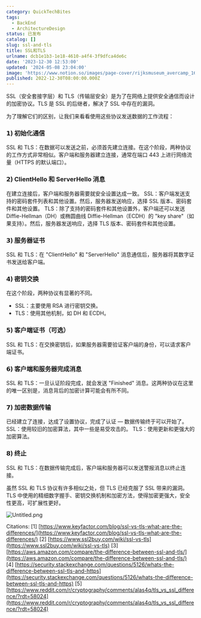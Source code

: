 ```yaml
---
category: QuickTechBites
tags:
  - BackEnd
  - ArchitectureDesign
status: 已发布
catalog: []
slug: ssl-and-tls
title: SSL和TLS
urlname: dcb1e1b3-1e18-4610-a4f4-3f9dfca4de6c
date: '2023-12-30 12:53:00'
updated: '2024-05-08 23:04:00'
image: 'https://www.notion.so/images/page-cover/rijksmuseum_avercamp_1620.jpg'
published: 2022-12-30T08:00:00.000Z
---
```


SSL（安全套接字层）和 TLS（传输层安全）是为了在网络上提供安全通信而设计的加密协议。TLS 是 SSL 的后继者，解决了 SSL 中存在的漏洞。


为了理解它们的区别，让我们来看看使用这些协议发送数据的工作流程：


### 𝟭) 初始化通信


SSL 和 TLS：在数据可以发送之前，必须首先建立连接。在这个阶段，两种协议的工作方式非常相似。客户端和服务器建立连接，通常在端口 443 上进行网络流量（HTTPS 的默认端口）。


### 𝟮) ClientHello 和 ServerHello 消息


在建立连接后，客户端和服务器需要就安全设置达成一致。
SSL：客户端发送支持的密码套件列表和其他设置。然后，服务器发送响应，选择 SSL 版本、密码套件和其他设置。
TLS：除了支持的密码套件和其他设置外，客户端还可以发送 Diffie-Hellman（DH）或椭圆曲线 Diffie-Hellman（ECDH）的 "key share"（如果支持）。然后，服务器发送响应，选择 TLS 版本、密码套件和其他设置。


### 𝟯) 服务器证书


SSL 和 TLS：在 "ClientHello" 和 "ServerHello" 消息通信后，服务器将其数字证书发送给客户端。


### 𝟰) 密钥交换


在这个阶段，两种协议有显著的不同。
- SSL：主要使用 RSA 进行密钥交换。
- TLS：使用其他机制，如 DH 和 ECDH。


### 𝟱) 客户端证书（可选）


SSL 和 TLS：在交换密钥后，如果服务器需要验证客户端的身份，可以请求客户端证书。


### 𝟲) 客户端和服务器完成消息


SSL 和 TLS：一旦认证阶段完成，就会发送 "Finished" 消息。这两种协议在这里的唯一区别是，消息背后的加密计算可能会有所不同。


### 𝟳) 加密数据传输


已经建立了连接，达成了设置协议，完成了认证 — 数据传输终于可以开始了。
SSL：使用较旧的加密算法，其中一些是易受攻击的。
TLS：使用更新和更强大的加密算法。


### 𝟴) 终止


SSL 和 TLS：在数据传输完成后，客户端和服务器可以发送警报消息以终止连接。


虽然 SSL 和 TLS 协议有许多相似之处，但 TLS 已经克服了 SSL 带来的漏洞。TLS 中使用的精细数字握手、密钥交换机制和加密方法，使得加密更强大，安全性更高，可扩展性更好。


![Untitled.png](https://prod-files-secure.s3.us-west-2.amazonaws.com/5d24fe63-e567-4804-86f9-9fdc62e13082/8ff987c5-7f31-4b50-83f5-c69ee7578c4a/Untitled.png?X-Amz-Algorithm=AWS4-HMAC-SHA256&X-Amz-Content-Sha256=UNSIGNED-PAYLOAD&X-Amz-Credential=ASIAZI2LB466YC4FMEXG%2F20250223%2Fus-west-2%2Fs3%2Faws4_request&X-Amz-Date=20250223T053610Z&X-Amz-Expires=3600&X-Amz-Security-Token=IQoJb3JpZ2luX2VjENX%2F%2F%2F%2F%2F%2F%2F%2F%2F%2FwEaCXVzLXdlc3QtMiJIMEYCIQDhEuvyGMGF%2BiXHmtowhpsaBeJruRQcRvH5NvvWeuyn%2FgIhAJMM0PnrXqeF5%2BSf63iMsHTMCQBJtTunErhuiNoOZfUrKogECP7%2F%2F%2F%2F%2F%2F%2F%2F%2F%2FwEQABoMNjM3NDIzMTgzODA1Igxz0ITbrA5N8MlAMKQq3AMvBvMBGulqkRpYUBh1PCur3eDm%2FLBNw1RyPWhx9KhScLbPYuEYjh9v6C44kdk9FJM%2FyRIGrWYl%2BN%2BPHD3M8ZeKBMIAQANsvLa9nKXug5bmG1Fs6kWAqkCVVyo2mdJSxhCUgNFTDNzb4OSl4peppfUrsVNzMGz7rRQSjyHjVe73GpWE3IoMJ827lDKql9D0GJ8Q9RnJZojNDOz2v%2FnRGdI8%2BAcNMxR73sUpZn4Jeif1R2aKXNJ5Gdc5ymSPt6WUWUAqriX4yPWY%2BvrTCOyo86Q4JKuFpqAxRAkAjLSTpqIa2XwKYHEwB5qsv3L%2BXUoAOHpaNq71O%2F7urO4a9Ys2vGlGiNmYI7BGUK3tKhirMtJvMCZDhjCNipXdWFM1K4rUxahTP%2BsEJObTTcMj1fVt5E3UYMbRappKmLBHQzS5AXOTPXLzGLrBZwQi8cUdI%2FijPzZYD3kzjNoito%2FjKrg3A8lm%2FTwsfwzpwlJ9gL6kPg%2B7K8bWEJP5ZoBKSMs7IztN2CHeo%2BFRvZ%2FWLTHmYsuhQ60eby31X4avIz8OU2GWiYPQxfR50tn8k%2Bx6lAADVjbCm2mPajQLKLmimYHw32w63Z37UI1gXX0f%2BgnKV8VvSaXRuszwMrtoCGTwz%2F7agTDa1eq9BjqkAaySYfCJLjEtdLNpMcjEWx6ifzBSGn1Wp4RoXy9e9%2FeaJhd9XpnIUBi%2FtIR10U12dPmrp%2BkrinfRx4%2FoaIlgXqh19VA6zGh4SxqW4fZRmpHvs%2BkFHhQORWRoG48QLUkD%2F7k97vJJdVv%2FE9FK5BptwFofijdsLls6xnPqaJdC0RslqsqDckdrhEwDz6hDHUrfm3XlgrDm3sJYOldzEpyOj50gZrLk&X-Amz-Signature=614b8adc127e19904046a628eee115b2328003191615b2b5be6f6c236a5e0515&X-Amz-SignedHeaders=host&x-id=GetObject)


Citations:
[1] [https://www.keyfactor.com/blog/ssl-vs-tls-what-are-the-differences/](https://www.keyfactor.com/blog/ssl-vs-tls-what-are-the-differences/)
[2] [https://www.ssl2buy.com/wiki/ssl-vs-tls](https://www.ssl2buy.com/wiki/ssl-vs-tls)
[3] [https://aws.amazon.com/compare/the-difference-between-ssl-and-tls/](https://aws.amazon.com/compare/the-difference-between-ssl-and-tls/)
[4] [https://security.stackexchange.com/questions/5126/whats-the-difference-between-ssl-tls-and-https](https://security.stackexchange.com/questions/5126/whats-the-difference-between-ssl-tls-and-https)
[5] [https://www.reddit.com/r/cryptography/comments/alas4q/tls_vs_ssl_difference/?rdt=58024](https://www.reddit.com/r/cryptography/comments/alas4q/tls_vs_ssl_difference/?rdt=58024)

